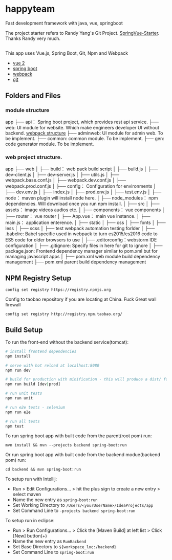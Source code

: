 # happyteam
Fast development framework with java, vue, springboot

The project starter refers to Randy Yang's Git Project.  [SpringVue-Starter](https://gitlab.com/randyyaj/SpringVue-Starter). Thanks Randy very much.

## 

This app uses Vue.js, Spring Boot, Git, Npm and Webpack

* [vue 2](https://vuejs.org/)
* [spring boot](https://spring.io/guides/gs/spring-boot/)
* [webpack](https://webpack.js.org/)
* [git](https://git-scm.com/)

## Folders and Files
### module structure
app
├── api： Spring boot project, which provides rest api service.
├── web: UI module for website. Which make engineers developer UI without backend. [webpack structure](https://webpack.js.org/)
├── adminweb: UI module for admin web. To be implement.
├── common: common module. To be implement.
├── gen: code generator module. To be implement.

### web project structure.
app
├── web
│	├── build： web pack build script
│	 	├── build.js
│	 	├── dev-client.js
│	 	├── dev-server.js
│		├── utils.js
│		├── webpack.base.conf.js
│		├── webpack.dev.conf.js
│		├── webpack.prod.conf.js
│	├── config： Configuration for environments
│	 	├── dev.env.js
│	 	├── index.js
│	 	├── prod.env.js
│	 	├── test.env.js
│	├── node：  maven plugin will install node here.
│	├── node_modules：  npm dependencies. Will download once you run npm install.
│	├── src
│	 	├── assets： image videos audios etc.
│	 	├── components： vue components
│	 	├── router： vue router
│	 	├── App.vue： main vue instance.
│	 	├── main.js： application enterence.
│	├── static
│	 	├── css
│	 	├── fonts
│	 	├── less
│	 	├── scss
│	├── test webpack automation testing forlder
│	├── .babelrc: Babel specific used in webpack to turn es2015/es2016 code to ES5 code for older browsers to use
│	├── .editorconfig：webstorm IDE configuration
│	├── .gitignore: Specify files in here for git to ignore
│	├── package.json: Frontend dependency manager similar to pom.xml but for managing javascript apps
│	├── pom.xml web module build dependency management
├── pom.xml parent build dependency management


## NPM Registry Setup
```
config set registry https://registry.npmjs.org
```
Config to taobao repository if you are locating at China. Fuck Great wall firewall
```
config set registry http://registry.npm.taobao.org/
```
## Build Setup

To run the front-end without the backend service(tomcat):

``` bash
# install frontend dependencies
npm install

# serve with hot reload at localhost:8080
npm run dev

# build for production with minification - this will produce a dist/ folder.
npm run build [dev|prod]

# run unit tests
npm run unit

# run e2e tests - selenium
npm run e2e

# run all tests
npm test
```

To run spring boot app with built code from the parent(root pom) run:
```
mvn install && mvn --projects backend spring-boot:run
```
Or run spring boot app with built code from the backend modue(backend pom) run:
```
cd backend && mvn spring-boot:run
```


To setup run with Intellij:

* Run > Edit Configurations... > hit the plus sign to create a new entry > select maven 
* Name the new entry as ```spring-boot:run```
* Set Working Directory to ```/Users/<yourUserName>/IdeaProjects/app```
* Set Command Line to ```-projects backend spring-boot:run```

To setup run in eclipse:

* Run > Run Configurations... > Click the [Maven Build] at left list > Click [New] button(+) 
* Name the new entry as ```RunBackend```
* Set Base Directory to ```${workspace_loc:/backend}```
* Set Command Line to ```spring-boot:run```
